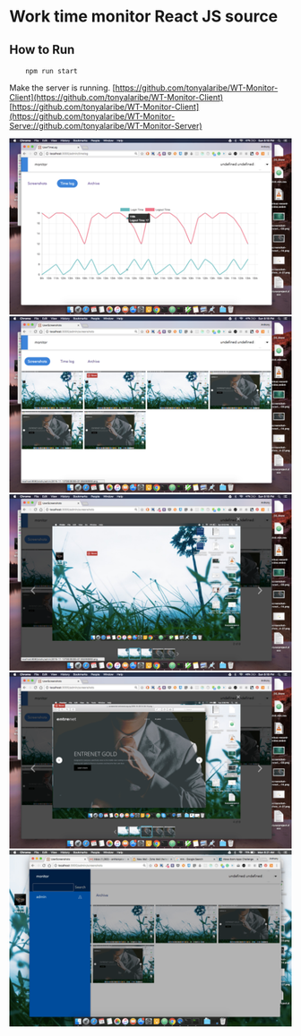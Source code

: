 # Work time monitor React JS source

## How to Run 
```
    npm run start
```
Make the server is running.
[https://github.com/tonyalaribe/WT-Monitor-Client](https://github.com/tonyalaribe/WT-Monitor-Client)
[https://github.com/tonyalaribe/WT-Monitor-Client](https://github.com/tonyalaribe/WT-Monitor-Serve://github.com/tonyalaribe/WT-Monitor-Server)


![Time logging](/screenshots/1.png?raw=true "Time logging")
![Screenshots list](/screenshots/2.png?raw=true "Screenshots list")
![Expanded Screenshot](/screenshots/3.png?raw=true "Expanded Screenshot")
![Expanded Screenshot](/screenshots/4.png?raw=true "Expanded Screenshot")
![Side bar showing users on the network](/screenshots/5.png?raw=true "Sidebar showing users on the network")





